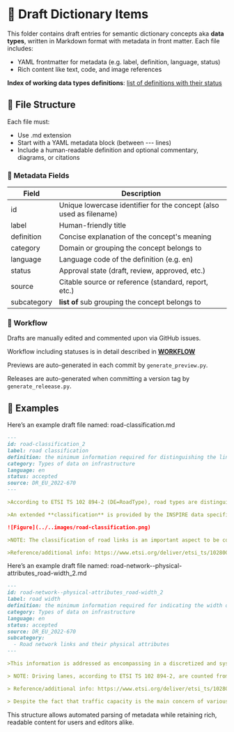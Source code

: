 # 📄 Draft Dictionary Items
This folder contains draft entries for semantic dictionary concepts aka **data types**, written in Markdown format with metadata in front matter. Each file includes:

- YAML frontmatter for metadata (e.g. label, definition, language, status)
- Rich content like text, code, and image references

**Index of working data types definitions**: [list of definitions with their status](INDEX.md)

## 🧱 File Structure

Each file must:
- Use .md extension
- Start with a YAML metadata block (between --- lines)
- Include a human-readable definition and optional commentary, diagrams, or citations

### 🧾 Metadata Fields

| Field | Description | 
| - | - | 
| id | Unique lowercase identifier for the concept (also used as filename) | 
| label | Human-friendly title | 
| definition | Concise explanation of the concept's meaning | 
| category | Domain or grouping the concept belongs to | 
| language | Language code of the definition (e.g. en) | 
| status | Approval state (draft, review, approved, etc.) | 
| source | Citable source or reference (standard, report, etc.) | 
| subcategory | **list of** sub grouping the concept belongs to |


### 🧾 Workflow

Drafts are manually edited and commented upon via GitHub issues.

Workflow including statuses is in detail described in [**WORKFLOW**](WORKFLOW.md)

Previews are auto-generated in each commit by `generate_preview.py`.

Releases are auto-generated when committing a version tag  by `generate_releease.py`.

## 🧠 Examples

Here’s an example draft file named: road-classification.md

```markdown
---
id: road-classification_2
label: road classification
definition: the minimum information required for distinguishing the links of a road network encompassing form of way, functional, or other concerns.
category: Types of data on infrastructure
language: en
status: accepted
source: DR_EU_2022-670
---

>According to ETSI TS 102 894-2 (DE=RoadType), road types are distinguished based on two parameters: (a) urban versus non-urban roads and (b) roads with versus without structural separation to opposite lanes.

>An extended **classification** is provided by the INSPIRE data specification on transport networks (based on EuroRoads and GDF specifications). This classification is based on: (a) ‘form of way’ that considers the physical properties of each road link (including accessible mobility modes) and (b) ‘functional class’ indicating the importance of each road link within the road network. It is important to note that the ‘form of way’ and ‘functional class’ elements may vary in meaning across different European countries due to the lack of harmonization.

![Figure](../..images/road-classification.png)

>NOTE: The classification of road links is an important aspect to be considered by navigation systems. For example, in certain contexts, main or first-class roads may preferably be used for long-distance traffic (e.g., international traffic), while the lower classes in this hierarchy may preferably be used for regional and local traffic.

>Reference/additional info: https://www.etsi.org/deliver/etsi_ts/102800_102899/10289402/01.03.01_60/ts_10289402v010301p.pdf; https://inspire.ec.europa.eu/id/document/tg/tn
```

Here’s an example draft file named: road-network--physical-attributes_road-width_2.md

```markdown
---
id: road-network--physical-attributes_road-width_2
label: road width
definition: the minimum information required for indicating the width of a road network’s links.
category: Types of data on infrastructure
language: en
status: accepted
source: DR_EU_2022-670
subcategory:
  - Road network links and their physical attributes
---

>This information is addressed as encompassing in a discretized and systematic manner the width of various (maintained) components of the road surface, including driving lanes, hard shoulders, medians, parking space, and the roadside.

> NOTE: Driving lanes, according to ETSI TS 102 894-2, are counted from the inside border of the road excluding the hard shoulder.

> Reference/additional info: https://www.etsi.org/deliver/etsi_ts/102800_102899/10289402/01.03.01_60/ts_10289402v010301p.pdf 

> Despite the fact that traffic capacity is the main concern of various RTTI-related use cases, lateral clearance constitutes a contextual factor for determining free-flow speed and, in turn, traffic capacity.
```

This structure allows automated parsing of metadata while retaining rich, readable content for users and editors alike.
